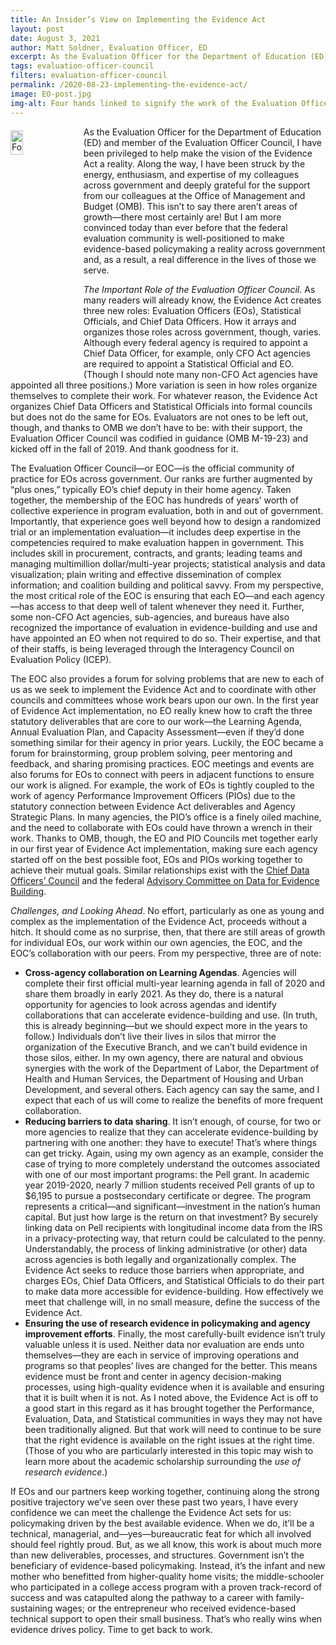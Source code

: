 ```yaml
---
title: An Insider’s View on Implementing the Evidence Act
layout: post
date: August 3, 2021
author: Matt Soldner, Evaluation Officer, ED
excerpt: As the Evaluation Officer for the Department of Education (ED) and member of the Evaluation Officer Council, I have been privileged to help make the vision of the Evidence Act a reality. Along the way,... <a href="../2020-08-23-implementing-the-evidence-act/" aria-label="Implementing the Evidence Act">Continue Reading</a>
tags: evaluation-officer-council
filters: evaluation-officer-council
permalink: /2020-08-23-implementing-the-evidence-act/
image: EO-post.jpg
img-alt: Four hands linked to signify the work of the Evaluation Officers
---
```


<img src="{{site.baseurl}}/assets/images/blog/EO-post.jpg" alt="Four hands linked to signify the work of the Evaluation Officers" style="float:left; width:20%; height:10%; margin-right:1rem; margin-top:0.4rem">
As the Evaluation Officer for the Department of Education (ED) and member of the Evaluation Officer Council, I have been privileged to help make the vision of the Evidence Act a reality. Along the way, I have been struck by the energy, enthusiasm, and expertise of my colleagues across government and deeply grateful for the support from our colleagues at the Office of Management and Budget (OMB). This isn’t to say there aren’t areas of growth—there most certainly are! But I am more convinced today than ever before that the federal evaluation community is well-positioned to make evidence-based policymaking a reality across government and, as a result, a real difference in the lives of those we serve.

*The Important Role of the Evaluation Officer Council*. As many readers will already know, the Evidence Act creates three new roles: Evaluation Officers (EOs), Statistical Officials, and Chief Data Officers. How it arrays and organizes those roles across government, though, varies. Although every federal agency is required to appoint a Chief Data Officer, for example, only CFO Act agencies are required to appoint a Statistical Official and EO. (Though I should note many non-CFO Act agencies have appointed all three positions.) More variation is seen in how roles organize themselves to complete their work. For whatever reason, the Evidence Act organizes Chief Data Officers and Statistical Officials into formal councils but does not do the same for EOs. Evaluators are not ones to be left out, though, and thanks to OMB we don’t have to be: with their support, the Evaluation Officer Council was codified in guidance (OMB M-19-23) and kicked off in the fall of 2019. And thank goodness for it.

The Evaluation Officer Council—or EOC—is the official community of practice for EOs across government. Our ranks are further augmented by “plus ones,” typically EO’s chief deputy in their home agency. Taken together, the membership of the EOC has hundreds of years’ worth of collective experience in program evaluation, both in and out of government. Importantly, that experience goes well beyond how to design a randomized trial or an implementation evaluation—it includes deep expertise in the competencies required to make evaluation happen in government. This includes skill in procurement, contracts, and grants; leading teams and managing multimillion dollar/multi-year projects; statistical analysis and data visualization; plain writing and effective dissemination of complex information; and coalition building and political savvy. From my perspective, the most critical role of the EOC is ensuring that each EO—and each agency—has access to that deep well of talent whenever they need it. Further, some non-CFO Act agencies, sub-agencies, and bureaus have also recognized the importance of evaluation in evidence-building and use and have appointed an EO when not required to do so.  Their expertise, and that of their staffs, is being leveraged through the Interagency Council on Evaluation Policy (ICEP).

The EOC also provides a forum for solving problems that are new to each of us as we seek to implement the Evidence Act and to coordinate with other councils and committees whose work bears upon our own. In the first year of Evidence Act implementation, no EO really knew how to craft the three statutory deliverables that are core to our work—the Learning Agenda, Annual Evaluation Plan, and Capacity Assessment—even if they’d done something similar for their agency in prior years. Luckily, the EOC became a forum for brainstorming, group problem solving, peer mentoring and feedback, and sharing promising practices. EOC meetings and events are also forums for EOs to connect with peers in adjacent functions to ensure our work is aligned. For example, the work of EOs is tightly coupled to the work of agency Performance Improvement Officers (PIOs) due to the statutory connection between Evidence Act deliverables and Agency Strategic Plans. In many agencies, the PIO’s office is a finely oiled machine, and the need to collaborate with EOs could have thrown a wrench in their work. Thanks to OMB, though, the EO and PIO Councils met together early in our first year of Evidence Act implementation, making sure each agency started off on the best possible foot, EOs and PIOs working together to achieve their mutual goals. Similar relationships exist with the <a href="https://www.cdo.gov/">Chief Data Officers’ Council</a> and the federal <a href="https://www.bea.gov/evidence">Advisory Committee on Data for Evidence Building</a>. 

*Challenges, and Looking Ahead*. No effort, particularly as one as young and complex as the implementation of the Evidence Act, proceeds without a hitch. It should come as no surprise, then, that there are still areas of growth for individual EOs, our work within our own agencies, the EOC, and the EOC’s collaboration with our peers. From my perspective, three are of note:
* **Cross-agency collaboration on Learning Agendas**. Agencies will complete their first official multi-year learning agenda in fall of 2020 and share them broadly in early 2021. As they do, there is a natural opportunity for agencies to look across agendas and identify collaborations that can accelerate evidence-building and use. (In truth, this is already beginning—but we should expect more in the years to follow.) Individuals don’t live their lives in silos that mirror the organization of the Executive Branch, and we can’t build evidence in those silos, either. In my own agency, there are natural and obvious synergies with the work of the Department of Labor, the Department of Health and Human Services, the Department of Housing and Urban Development, and several others. Each agency can say the same, and I expect that each of us will come to realize the benefits of more frequent collaboration. 
* **Reducing barriers to data sharing**. It isn’t enough, of course, for two or more agencies to realize that they can accelerate evidence-building by partnering with one another: they have to execute! That’s where things can get tricky. Again, using my own agency as an example, consider the case of trying to more completely understand the outcomes associated with one of our most important programs: the Pell grant. In academic year 2019-2020, nearly 7 million students received Pell grants of up to $6,195 to pursue a postsecondary certificate or degree. The program represents a critical—and significant—investment in the nation’s human capital. But just how large is the return on that investment? By securely linking data on Pell recipients with longitudinal income data from the IRS in a privacy-protecting way, that return could be calculated to the penny. Understandably, the process of linking administrative (or other) data across agencies is both legally and organizationally complex. The Evidence Act seeks to reduce those barriers when appropriate, and charges EOs, Chief Data Officers, and Statistical Officials to do their part to make data more accessible for evidence-building. How effectively we meet that challenge will, in no small measure, define the success of the Evidence Act.
* **Ensuring the use of research evidence in policymaking and agency improvement efforts**. Finally, the most carefully-built evidence isn’t truly valuable unless it is used. Neither data nor evaluation are ends unto themselves—they are each in service of improving operations and programs so that peoples’ lives are changed for the better. This means evidence must be front and center in agency decision-making processes, using high-quality evidence when it is available and ensuring that it is built when it is not. As I noted above, the Evidence Act is off to a good start in this regard as it has brought together the Performance, Evaluation, Data, and Statistical communities in ways they may not have been traditionally aligned. But that work will need to continue to be sure that the right evidence is available on the right issues at the right time. (Those of you who are particularly interested in this topic may wish to learn more about the academic scholarship surrounding the *use of research evidence*.) 

If EOs and our partners keep working together, continuing along the strong positive trajectory we’ve seen over these past two years, I have every confidence we can meet the challenge the Evidence Act sets for us: policymaking driven by the best available evidence. When we do, it’ll be a technical, managerial, and—yes—bureaucratic feat for which all involved should feel rightly proud. But, as we all know, this work is about much more than new deliverables, processes, and structures. Government isn’t the beneficiary of evidence-based policymaking. Instead, it’s the infant and new mother who benefitted from higher-quality home visits; the middle-schooler who participated in a college access program with a proven track-record of success and was catapulted along the pathway to a career with family-sustaining wages; or the entrepreneur who received evidence-based technical support to open their small business. That’s who really wins when evidence drives policy. Time to get back to work.  

